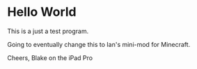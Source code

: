 # Hello World #

This is a just a test program.  

Going to eventually change this to Ian's mini-mod for Minecraft.

Cheers,
Blake on the iPad Pro